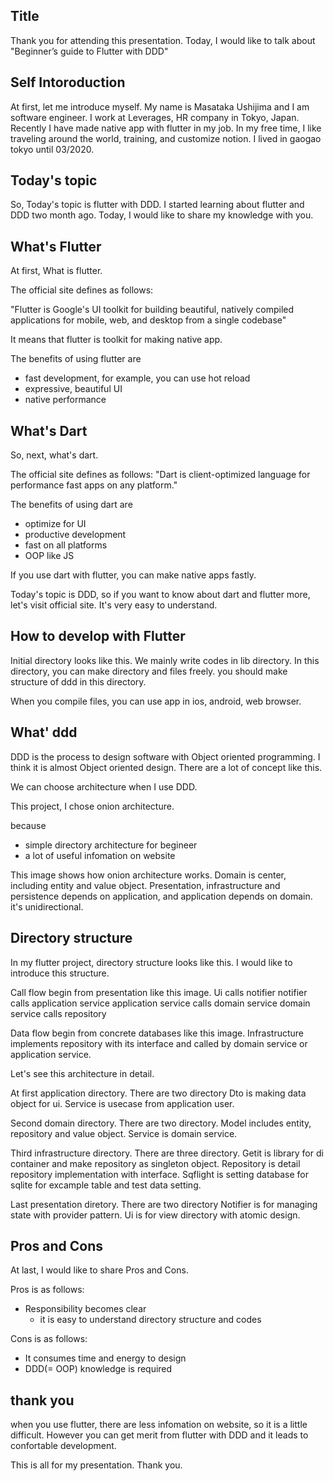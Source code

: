 ## Title
Thank you for attending this presentation.
Today, I would like to talk about "Beginner’s guide to Flutter with DDD"

## Self Intoroduction
At first, let me introduce myself.
My name is Masataka Ushijima and I am software engineer.
I work at Leverages, HR company in Tokyo, Japan.
Recently I have made native app with flutter in my job.
In my free time, I like traveling around the world, training, and customize notion.
I lived in gaogao tokyo until 03/2020.

## Today's topic
So, Today's topic is flutter with DDD.
I started learning about flutter and DDD two month ago.
Today, I would like to share my knowledge with you.

## What's Flutter
At first, What is flutter.

The official site defines as follows:

"Flutter is Google's UI toolkit for building beautiful,
natively compiled applications for mobile, web,
and desktop from a single codebase"

It means that flutter is toolkit for making native app.

The benefits of using flutter are
- fast development, for example, you can use hot reload
- expressive, beautiful UI
- native performance

## What's Dart
So, next, what's dart.

The official site defines as follows:
"Dart is client-optimized language for performance fast apps on any platform."

The benefits of using dart are
- optimize for UI
- productive development
- fast on all platforms
- OOP like JS

If you use dart with flutter, you can make native apps fastly.

Today's topic is DDD, so if you want to know about dart and flutter more, let's visit official site. It's very easy to understand.

## How to develop with Flutter
Initial directory looks like this.
We mainly write codes in lib directory.
In this directory, you can make directory and files freely.
you should make structure of ddd in this directory.

When you compile files, you can use app in ios, android, web browser.

## What' ddd
DDD is the process to design software with Object oriented programming.
I think it is almost Object oriented design.
There are a lot of concept like this.

We can choose architecture when I use DDD.

This project, I chose onion architecture.

because
- simple directory architecture for begineer
- a lot of useful infomation on website

This image shows how onion architecture works.
Domain is center, including entity and value object.
Presentation, infrastructure and persistence depends on application, and application depends on domain. it's unidirectional.

## Directory structure
In my flutter project, directory structure looks like this.
I would like to introduce this structure.

Call flow begin from presentation like this image.
Ui calls notifier
notifier calls application service
application service calls domain service
domain service calls repository

Data flow begin from concrete databases like this image.
Infrastructure implements repository with its interface and called by domain service or application service.

Let's see this architecture in detail.

At first application directory.
There are two directory
Dto is making data object for ui.
Service is usecase from application user.

Second domain directory.
There are two directory.
Model includes entity, repository and value object.
Service is domain service.

Third infrastructure directory.
There are three directory.
Getit is library for di container and make repository as singleton object.
Repository is detail repository implementation with interface.
Sqflight is setting database for sqlite for excample table and test data setting.

Last presentation diretory.
There are two directory
Notifier is for managing state with provider pattern.
Ui is for view directory with atomic design.

## Pros and Cons
At last, I would like to share Pros and Cons.

Pros is as follows:
- Responsibility becomes clear
  - it is easy to understand directory structure and codes

Cons is as follows:
- It consumes time and energy to design
- DDD(= OOP) knowledge is required

## thank you
when you use flutter, there are less infomation on website, so it is a little difficult.
However you can get merit from flutter with DDD and it leads to confortable development.

This is all for my presentation.
Thank you.
